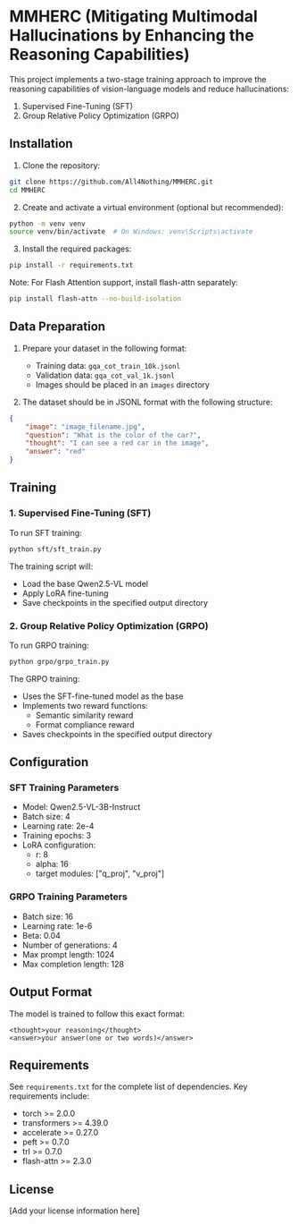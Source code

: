 # MMHERC (Mitigating Multimodal Hallucinations by Enhancing the Reasoning Capabilities)

This project implements a two-stage training approach to improve the reasoning capabilities of vision-language models and reduce hallucinations:
1. Supervised Fine-Tuning (SFT)
2. Group Relative Policy Optimization (GRPO)

## Installation

1. Clone the repository:
```bash
git clone https://github.com/All4Nothing/MMHERC.git
cd MMHERC
```

2. Create and activate a virtual environment (optional but recommended):
```bash
python -m venv venv
source venv/bin/activate  # On Windows: venv\Scripts\activate
```

3. Install the required packages:
```bash
pip install -r requirements.txt
```

Note: For Flash Attention support, install flash-attn separately:
```bash
pip install flash-attn --no-build-isolation
```

## Data Preparation

1. Prepare your dataset in the following format:
   - Training data: `gqa_cot_train_10k.jsonl`
   - Validation data: `gqa_cot_val_1k.jsonl`
   - Images should be placed in an `images` directory

2. The dataset should be in JSONL format with the following structure:
```json
{
    "image": "image_filename.jpg",
    "question": "What is the color of the car?",
    "thought": "I can see a red car in the image",
    "answer": "red"
}
```

## Training

### 1. Supervised Fine-Tuning (SFT)

To run SFT training:

```bash
python sft/sft_train.py
```

The training script will:
- Load the base Qwen2.5-VL model
- Apply LoRA fine-tuning
- Save checkpoints in the specified output directory

### 2. Group Relative Policy Optimization (GRPO)

To run GRPO training:

```bash
python grpo/grpo_train.py
```

The GRPO training:
- Uses the SFT-fine-tuned model as the base
- Implements two reward functions:
  - Semantic similarity reward
  - Format compliance reward
- Saves checkpoints in the specified output directory

## Configuration

### SFT Training Parameters
- Model: Qwen2.5-VL-3B-Instruct
- Batch size: 4
- Learning rate: 2e-4
- Training epochs: 3
- LoRA configuration:
  - r: 8
  - alpha: 16
  - target modules: ["q_proj", "v_proj"]

### GRPO Training Parameters
- Batch size: 16
- Learning rate: 1e-6
- Beta: 0.04
- Number of generations: 4
- Max prompt length: 1024
- Max completion length: 128

## Output Format

The model is trained to follow this exact format:
```
<thought>your reasoning</thought>
<answer>your answer(one or two words)</answer>
```

## Requirements

See `requirements.txt` for the complete list of dependencies. Key requirements include:
- torch >= 2.0.0
- transformers >= 4.39.0
- accelerate >= 0.27.0
- peft >= 0.7.0
- trl >= 0.7.0
- flash-attn >= 2.3.0

## License

[Add your license information here]
